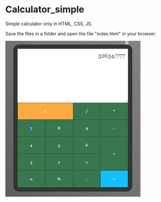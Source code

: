 # Calculator_simple
 Simple calculator only in HTML, CSS, JS.

 Save the files in a folder and open the file "index.html" in your browser.


 ![Preview](CalculatorPreview.jpg)
